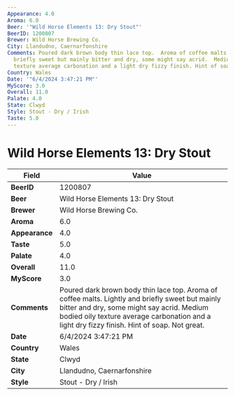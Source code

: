 ```yaml
---
Appearance: 4.0
Aroma: 6.0
Beer: '"Wild Horse Elements 13: Dry Stout"'
BeerID: 1200807
Brewer: Wild Horse Brewing Co.
City: Llandudno, Caernarfonshire
Comments: Poured dark brown body thin lace top.  Aroma of coffee malts.  Lightly and
  briefly sweet but mainly bitter and dry, some might say acrid.  Medium bodied oily
  texture average carbonation and a light dry fizzy finish. Hint of soap. Not great.
Country: Wales
Date: '"6/4/2024 3:47:21 PM"'
MyScore: 3.0
Overall: 11.0
Palate: 4.0
State: Clwyd
Style: Stout - Dry / Irish
Taste: 5.0
---
```


# Wild Horse Elements 13: Dry Stout

| Field         | Value |
|---------------|-------|
| **BeerID** | 1200807 |
| **Beer** | Wild Horse Elements 13: Dry Stout |
| **Brewer** | Wild Horse Brewing Co. |
| **Aroma** | 6.0 |
| **Appearance** | 4.0 |
| **Taste** | 5.0 |
| **Palate** | 4.0 |
| **Overall** | 11.0 |
| **MyScore** | 3.0 |
| **Comments** | Poured dark brown body thin lace top.  Aroma of coffee malts.  Lightly and briefly sweet but mainly bitter and dry, some might say acrid.  Medium bodied oily texture average carbonation and a light dry fizzy finish. Hint of soap. Not great. |
| **Date** | 6/4/2024 3:47:21 PM |
| **Country** | Wales |
| **State** | Clwyd |
| **City** | Llandudno, Caernarfonshire |
| **Style** | Stout - Dry / Irish |
